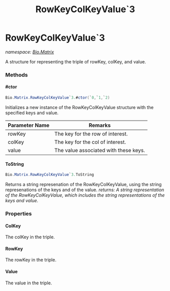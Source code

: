 ﻿---
title: RowKeyColKeyValue`3
---

# RowKeyColKeyValue`3
_namespace: [Bio.Matrix](N-Bio.Matrix.html)_

A structure for representing the triple of rowKey, colKey, and value.

### Methods

#### #ctor
```csharp
Bio.Matrix.RowKeyColKeyValue`3.#ctor(`0,`1,`2)
```
Initializes a new instance of the RowKeyColKeyValue structure with the specified keys and value.

|Parameter Name|Remarks|
|--------------|-------|
|rowKey|The key for the row of interest.|
|colKey|The key for the col of interest.|
|value|The value associated with these keys.|


#### ToString
```csharp
Bio.Matrix.RowKeyColKeyValue`3.ToString
```
Returns a string represenation of the RowKeyColKeyValue, using the string represenations of the keys and of the value.
_returns: A string representation of the RowKeyColKeyValue, which includes the string representations of the keys and value._



### Properties

#### ColKey
The colKey in the triple.
#### RowKey
The rowKey in the triple.
#### Value
The value in the triple.

